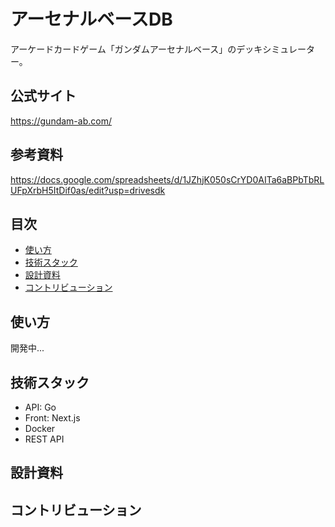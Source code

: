 # アーセナルベースDB
アーケードカードゲーム「ガンダムアーセナルベース」のデッキシミュレーター。

## 公式サイト
https://gundam-ab.com/

## 参考資料
https://docs.google.com/spreadsheets/d/1JZhjK050sCrYD0AITa6aBPbTbRLUFpXrbH5ItDif0as/edit?usp=drivesdk

## 目次
- [使い方](#使い方)
- [技術スタック](#技術スタック)
- [設計資料](#設計資料)
- [コントリビューション](#コントリビューション)

## 使い方
開発中...

## 技術スタック
* API: Go
* Front: Next.js
* Docker
* REST API

## 設計資料

## コントリビューション


